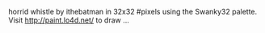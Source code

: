 horrid whistle by ithebatman in 32x32 #pixels using the Swanky32 palette. Visit http://paint.lo4d.net/ to draw ... 